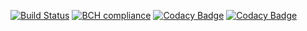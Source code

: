 [![Build Status](https://travis-ci.org/Idrinth/Gods-And-Heroes.svg?branch=master)](https://travis-ci.org/Idrinth/Gods-And-Heroes)
[![BCH compliance](https://bettercodehub.com/edge/badge/Idrinth/Gods-And-Heroes?branch=master)](https://bettercodehub.com/)
[![Codacy Badge](https://api.codacy.com/project/badge/Grade/68993ece183442ea9c3fc76332d8f502)](https://www.codacy.com/app/Idrinth/Gods-And-Heroes?utm_source=github.com&amp;utm_medium=referral&amp;utm_content=Idrinth/Gods-And-Heroes&amp;utm_campaign=Badge_Grade)
[![Codacy Badge](https://api.codacy.com/project/badge/Coverage/68993ece183442ea9c3fc76332d8f502)](https://www.codacy.com/app/Idrinth/Gods-And-Heroes?utm_source=github.com&amp;utm_medium=referral&amp;utm_content=Idrinth/Gods-And-Heroes&amp;utm_campaign=Badge_Coverage)
